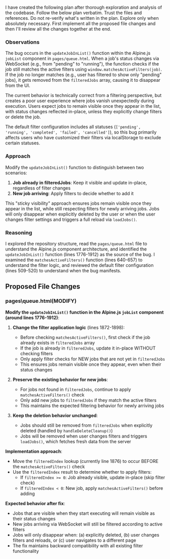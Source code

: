 I have created the following plan after thorough exploration and analysis of the codebase. Follow the below plan verbatim. Trust the files and references. Do not re-verify what's written in the plan. Explore only when absolutely necessary. First implement all the proposed file changes and then I'll review all the changes together at the end.

### Observations

The bug occurs in the `updateJobInList()` function within the Alpine.js `jobList` component in `pages/queue.html`. When a job's status changes via WebSocket (e.g., from "pending" to "running"), the function checks if the job still matches the active filters using `window.matchesActiveFilters(job)`. If the job no longer matches (e.g., user has filtered to show only "pending" jobs), it gets removed from the `filteredJobs` array, causing it to disappear from the UI.

The current behavior is technically correct from a filtering perspective, but creates a poor user experience where jobs vanish unexpectedly during execution. Users expect jobs to remain visible once they appear in the list, with status changes reflected in-place, unless they explicitly change filters or delete the job.

The default filter configuration includes all statuses (`['pending', 'running', 'completed', 'failed', 'cancelled']`), so this bug primarily affects users who have customized their filters via localStorage to exclude certain statuses.

### Approach

Modify the `updateJobInList()` function to distinguish between two scenarios:
1. **Job already in filteredJobs**: Keep it visible and update in-place, regardless of filter changes
2. **New job arriving**: Apply filters to decide whether to add it

This "sticky visibility" approach ensures jobs remain visible once they appear in the list, while still respecting filters for newly arriving jobs. Jobs will only disappear when explicitly deleted by the user or when the user changes filter settings and triggers a full reload via `loadJobs()`.

### Reasoning

I explored the repository structure, read the `pages/queue.html` file to understand the Alpine.js component architecture, and identified the `updateJobInList()` function (lines 1776-1912) as the source of the bug. I examined the `matchesActiveFilters()` function (lines 640-657) to understand the filter logic, and reviewed the default filter configuration (lines 509-520) to understand when the bug manifests.

## Proposed File Changes

### pages\queue.html(MODIFY)

**Modify the `updateJobInList()` function in the Alpine.js `jobList` component (around lines 1776-1912)**:

1. **Change the filter application logic** (lines 1872-1898):
   - Before checking `matchesActiveFilters()`, first check if the job already exists in `filteredJobs` array
   - If the job is already in `filteredJobs`, update it in-place WITHOUT checking filters
   - Only apply filter checks for NEW jobs that are not yet in `filteredJobs`
   - This ensures jobs remain visible once they appear, even when their status changes

2. **Preserve the existing behavior for new jobs**:
   - For jobs not found in `filteredJobs`, continue to apply `matchesActiveFilters()` check
   - Only add new jobs to `filteredJobs` if they match the active filters
   - This maintains the expected filtering behavior for newly arriving jobs

3. **Keep the deletion behavior unchanged**:
   - Jobs should still be removed from `filteredJobs` when explicitly deleted (handled by `handleDeleteCleanup()`)
   - Jobs will be removed when user changes filters and triggers `loadJobs()`, which fetches fresh data from the server

**Implementation approach**:
- Move the `filteredIndex` lookup (currently line 1876) to occur BEFORE the `matchesActiveFilters()` check
- Use the `filteredIndex` result to determine whether to apply filters:
  - If `filteredIndex >= 0`: Job already visible, update in-place (skip filter check)
  - If `filteredIndex < 0`: New job, apply `matchesActiveFilters()` before adding

**Expected behavior after fix**:
- Jobs that are visible when they start executing will remain visible as their status changes
- New jobs arriving via WebSocket will still be filtered according to active filters
- Jobs will only disappear when: (a) explicitly deleted, (b) user changes filters and reloads, or (c) user navigates to a different page
- The fix maintains backward compatibility with all existing filter functionality